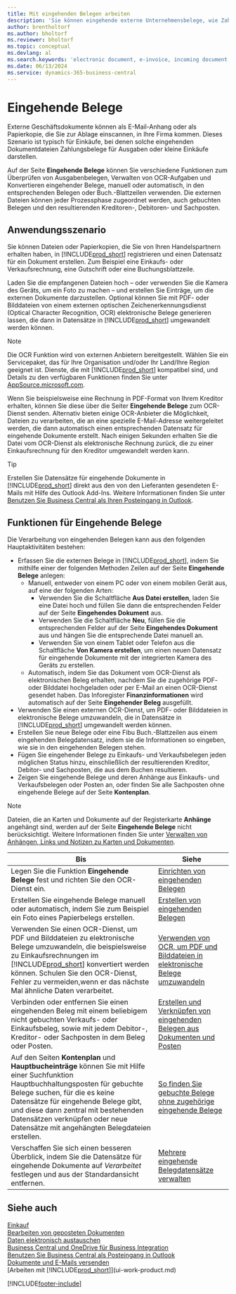 ```yaml
---
title: Mit eingehenden Belegen arbeiten
description: 'Sie können eingehende externe Unternehmensbelege, wie Zahlungseingänge oder PDF-Dateien verwalten, OCR-Aufgaben verwalten und Dateien in elektronische Belege und Datensätze umwandeln.'
author: brentholtorf
ms.author: bholtorf
ms.reviewer: bholtorf
ms.topic: conceptual
ms.devlang: al
ms.search.keywords: 'electronic document, e-invoice, incoming document, OCR, ecommerce, document exchange, import invoice'
ms.date: 06/13/2024
ms.service: dynamics-365-business-central
---
```

# <a name="incoming-documents"></a>Eingehende Belege

Externe Geschäftsdokumente können als E-Mail-Anhang oder als Papierkopie, die Sie zur Ablage einscannen, in Ihre Firma kommen. Dieses Szenario ist typisch für Einkäufe, bei denen solche eingehenden Dokumentdateien Zahlungsbelege für Ausgaben oder kleine Einkäufe darstellen.

Auf der Seite **Eingehende Belege** können Sie verschiedene Funktionen zum Überprüfen von Ausgabenbelegen, Verwalten von OCR-Aufgaben und Konvertieren eingehender Belege, manuell oder automatisch, in den entsprechenden Belegen oder Buch.-Blattzeilen verwenden. Die externen Dateien können jeder Prozessphase zugeordnet werden, auch gebuchten Belegen und den resultierenden Kreditoren-, Debitoren- und Sachposten.

## <a name="usage-scenario"></a>Anwendungsszenario

Sie können Dateien oder Papierkopien, die Sie von Ihren Handelspartnern erhalten haben, in [!INCLUDE[prod_short](includes/prod_short.md)] registrieren und einen Datensatz für ein Dokument erstellen. Zum Beispiel eine Einkaufs- oder Verkaufsrechnung, eine Gutschrift oder eine Buchungsblattzeile.

Laden Sie die empfangenen Dateien hoch – oder verwenden Sie die Kamera des Geräts, um ein Foto zu machen – und erstellen Sie Einträge, um die externen Dokumente darzustellen. Optional können Sie mit PDF- oder Bilddateien von einem externen optischen Zeichenerkennungsdienst (Optical Character Recognition, OCR) elektronische Belege generieren lassen, die dann in Datensätze in [!INCLUDE[prod_short](includes/prod_short.md)] umgewandelt werden können.

> [!NOTE]
> Die OCR Funktion wird von externen Anbietern bereitgestellt. Wählen Sie ein Servicepaket, das für Ihre Organisation und/oder Ihr Land/Ihre Region geeignet ist. Dienste, die mit [!INCLUDE[prod_short](includes/prod_short.md)] kompatibel sind, und Details zu den verfügbaren Funktionen finden Sie unter [AppSource.microsoft.com](https://go.microsoft.com/fwlink/?linkid=2081646).

Wenn Sie beispielsweise eine Rechnung in PDF-Format von Ihrem Kreditor erhalten, können Sie diese über die Seiter **Eingehende Belege** zum OCR-Dienst senden. Alternativ bieten einige OCR-Anbieter die Möglichkeit, Dateien zu verarbeiten, die an eine spezielle E-Mail-Adresse weitergeleitet werden, die dann automatisch einen entsprechenden Datensatz für eingehende Dokumente erstellt. Nach einigen Sekunden erhalten Sie die Datei vom OCR-Dienst als elektronische Rechnung zurück, die zu einer Einkaufsrechnung für den Kreditor umgewandelt werden kann.

> [!TIP]
> Erstellen Sie Datensätze für eingehende Dokumente in [!INCLUDE[prod_short](includes/prod_short.md)] direkt aus den von den Lieferanten gesendeten E-Mails mit Hilfe des Outlook Add-Ins. Weitere Informationen finden Sie unter [Benutzen Sie Business Central als Ihren Posteingang in Outlook](work-outlook-addin.md).

## <a name="incoming-document-features"></a>Funktionen für Eingehende Belege

Die Verarbeitung von eingehenden Belegen kann aus den folgenden Hauptaktivitäten bestehen:

* Erfassen Sie die externen Belege in [!INCLUDE[prod_short](includes/prod_short.md)], indem Sie mithilfe einer der folgenden Methoden Zeilen auf der Seite **Eingehende Belege** anlegen:
  * Manuell, entweder von einem PC oder von einem mobilen Gerät aus, auf eine der folgenden Arten:
    * Verwenden Sie die Schaltfläche **Aus Datei erstellen**, laden Sie eine Datei hoch und füllen Sie dann die entsprechenden Felder auf der Seite **Eingehendes Dokument** aus.
    * Verwenden Sie die Schaltfläche **Neu**, füllen Sie die entsprechenden Felder auf der Seite **Eingehendes Dokument** aus und hängen Sie die entsprechende Datei manuell an.
    * Verwenden Sie von einem Tablet oder Telefon aus die Schaltfläche **Von Kamera erstellen**, um einen neuen Datensatz für eingehende Dokumente mit der integrierten Kamera des Geräts zu erstellen.
  * Automatisch, indem Sie das Dokument vom OCR-Dienst als elektronischen Beleg erhalten, nachdem Sie die zugehörige PDF- oder Bilddatei hochgeladen oder per E-Mail an einen OCR-Dienst gesendet haben. Das Inforegister **Finanzinformationen** wird automatisch auf der Seite **Eingehender Beleg** ausgefüllt.
* Verwenden Sie einen externen OCR-Dienst, um PDF- oder Bilddateien in elektronische Belege umzuwandeln, die in Datensätze in [!INCLUDE[prod_short](includes/prod_short.md)] umgewandelt werden können.
* Erstellen Sie neue Belege oder eine Fibu Buch.-Blattzeilen aus einem eingehenden Belegdatensatz, indem sie die Informationen so eingeben, wie sie in den eingehenden Belegen stehen.
* Fügen Sie eingehender Belege zu Einkaufs- und Verkaufsbelegen jeden möglichen Status hinzu, einschließlich der resultierenden Kreditor, Debitor- und Sachposten, die aus dem Buchen resultieren.
* Zeigen Sie eingehende Belege und deren Anhänge aus Einkaufs- und Verkaufsbelegen oder Posten an, oder finden Sie alle Sachposten ohne eingehende Belege auf der Seite **Kontenplan**.

> [!NOTE]
> Dateien, die an Karten und Dokumente auf der Registerkarte **Anhänge** angehängt sind, werden auf der Seite **Eingehende Belege** nicht berücksichtigt. Weitere Informationen finden Sie unter [Verwalten von Anhängen, Links und Notizen zu Karten und Dokumenten](ui-how-add-link-to-record.md).

| Bis | Siehe |
| --- | --- |
| Legen Sie die Funktion **Eingehende Belege** fest und richten Sie den OCR-Dienst ein. |[Einrichten von eingehenden Belegen](across-how-setup-income-documents.md) |
| Erstellen Sie eingehende Belege manuell oder automatisch, indem Sie zum Beispiel ein Foto eines Papierbelegs erstellen. |[Erstellen von eingehenden Belegen](across-how-create-income-document-records.md) |
| Verwenden Sie einen OCR-Dienst, um PDF und Bilddateien zu elektronische Belege umzuwandeln, die beispielsweise zu Einkaufsrechnungen im [!INCLUDE[prod_short](includes/prod_short.md)] konvertiert werden können. Schulen Sie den OCR-Dienst, Fehler zu vermeiden,wenn er das nächste Mal ähnliche Daten verarbeitet. |[Verwenden von OCR, um PDF und Bilddateien in elektronische Belege umzuwandeln](across-how-use-ocr-pdf-images-files.md) |
| Verbinden oder entfernen Sie einen eingehenden Beleg mit einem beliebigem nicht gebuchten Verkaufs- oder Einkaufsbeleg, sowie mit jedem Debitor-, Kreditor- oder Sachposten in dem Beleg oder Posten. |[Erstellen und Verknüpfen von eingehenden Belegen aus Dokumenten und Posten](across-how-connect-disconnect-income-document-records.md) |
| Auf den Seiten **Kontenplan** und **Hauptbucheinträge** können Sie mit Hilfe einer Suchfunktion Hauptbuchhaltungsposten für gebuchte Belege suchen, für die es keine Datensätze für eingehende Belege gibt, und diese dann zentral mit bestehenden Datensätzen verknüpfen oder neue Datensätze mit angehängten Belegdateien erstellen. |[So finden Sie gebuchte Belege ohne zugehörige eingehende Belege](across-how-find-posted-documents-without-income-document-records.md) |
| Verschaffen Sie sich einen besseren Überblick, indem Sie die Datensätze für eingehende Dokumente auf *Verarbeitet* festlegen und aus der Standardansicht entfernen. |[Mehrere eingehende Belegdatensätze verwalten](across-how-manage-many-income-document-records.md) |

## <a name="see-also"></a>Siehe auch

[Einkauf](purchasing-manage-purchasing.md)  
[Bearbeiten von geposteten Dokumenten](across-edit-posted-document.md)  
[Daten elektronisch austauschen](across-data-exchange.md)  
[Business Central und OneDrive für Business Integration](across-onedrive-overview.md)  
[Benutzen Sie Business Central als Posteingang in Outlook](work-outlook-addin.md)  
[Dokumente und E-Mails versenden](ui-how-send-documents-email.md)  
[Arbeiten mit [!INCLUDE[prod_short](includes/prod_short.md)]](ui-work-product.md)  


[!INCLUDE[footer-include](includes/footer-banner.md)]
